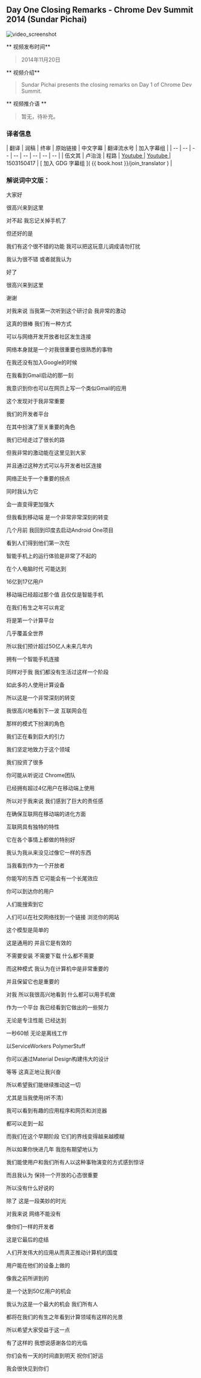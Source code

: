 ## Day One Closing Remarks - Chrome Dev Summit 2014 (Sundar Pichai)

![video_screenshot](images/ztHMwIAbZ5M.jpg)

** 视频发布时间**
 
> 2014年11月20日

** 视频介绍**

> Sundar Pichai presents the closing remarks on Day 1 of Chrome Dev Summit.

** 视频推介语 **

>  暂无，待补充。


### 译者信息

| 翻译 | 润稿 | 终审 | 原始链接 | 中文字幕 |  翻译流水号  |  加入字幕组  |
| -- | -- | -- | -- | -- |  -- | -- | -- |
| 伍文其 | 卢治泷 | 程路 | [ Youtube ]( https://www.youtube.com/watch?v=BVWAk661NL8 )  |  [ Youtube ]( https://www.youtube.com/watch?v=FZ0_BHIAAaA ) | 1503150417 | [ 加入 GDG 字幕组 ]( {{ book.host }}/join_translator )  |



### 解说词中文版：

大家好 


很高兴来到这里



对不起  我忘记关掉手机了  


但还好的是 


我们有这个很不错的功能  我可以把这玩意儿调成请勿打扰


我认为很不错 或者就我认为


好了


很高兴来到这里


谢谢


对我来说 当我第一次听到这个研讨会 我非常的激动


这真的很棒 我们有一种方式


可以与网络开发开放者社区发生连接


网络本身就是一个对我很重要也很熟悉的事物


在我还没有加入Google的时候


在我看到Gmail启动的那一刻


我意识到你也可以在网页上写一个类似Gmail的应用


这个发现对于我非常重要


我们的开发者平台


在其中扮演了至关重要的角色


我们已经走过了很长的路


但我非常的激动能在这里见到大家


并且通过这种方式可以与开发者社区连接


网络正处于一个重要的拐点


同时我认为它


会一直变得更加强大


但我看到移动端 是一个非常非常深刻的转变


几个月前 我回到印度去启动Android One项目


看到人们得到他们第一次在


智能手机上的运行体验是非常了不起的


在个人电脑时代  可能达到


16亿到17亿用户


移动端已经超过那个值 且仅仅是智能手机


在我们有生之年可以肯定


将是第一个计算平台


几乎覆盖全世界


所以我们预计超过50亿人未来几年内


拥有一个智能手机连接


同样对于我  我们都没有生活过这样一个阶段


如此多的人使用计算设备


所以这是一个非常深刻的转变  


我很高兴地看到下一波 互联网会在


那样的模式下扮演的角色


我们正在看到巨大的引力


我们坚定地致力于这个领域


我们投资了很多


你可能从听说过 Chrome团队


已经拥有超过4亿用户在移动端上使用


所以对于我来说 我们感到了巨大的责任感


在确保互联网在移动端的进化方面


互联网具有独特的特性


它在各个事情上都做的特别好


我认为我从来没见过像它一样的东西


当我看到作为一个开放者


你能写的东西  它可能会有一个长尾效应


你可以到达你的用户


人们能搜索到它


人们可以在社交网络找到一个链接 浏览你的网站


这个模型是简单的


这是通用的 并且它是有效的


不需要安装 不需要下载 什么都不需要


而这种模式 我认为在计算机中是非常重要的


并且保留它也是重要的


对我 所以我很高兴地看到 什么都可以用手机做  


作为一个平台 我已经看到它做出的一些努力


无论是专注性能 已经达到


一秒60帧 无论是离线工作


以ServiceWorkers PolymerStuff


你可以通过Material Design构建伟大的设计


等等 这真正地让我兴奋


所以希望我们能继续推动这一切


尤其是当我使用(听不清）  


我可以看到有趣的应用程序和网页和浏览器


都可以走到一起


而我们在这个早期阶段  它们的界线变得越来越模糊


所以如果你快进几年 我抱有期望地认为


我们能使用户和我们所有人以这种事物演变的方式感到惊讶


而且我认为 保持一个开放的心态很重要


所以没有什么好说的


除了  这是一段美妙的时光


对我来说  网络不能没有


像你们一样的开发者


这是它最后的症结


人们开发伟大的应用从而真正推动计算机的国度


用户能在他们的设备上做的


像我之前所讲到的 


是一个达到50亿用户的机会


我认为这是一个最大的机会  我们所有人


都将在我们的有生之年看到计算领域有这样的光景


所以希望大家受益于这一点


有了这样的 我想说感谢各位的光临


你们会有一天的时间直到明天  祝你们好运


我会很快见到你们






